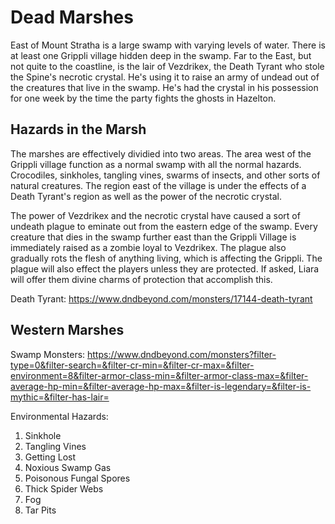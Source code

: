 # Dead Marshes
East of Mount Stratha is a large swamp with varying levels of water. There is at least one Grippli village hidden deep in the swamp. Far to the East, but not quite to the coastline, is the lair of Vezdrikex, the Death Tyrant who stole the Spine's necrotic crystal. He's using it to raise an army of undead out of the creatures that live in the swamp. He's had the crystal in his possession for one week by the time the party fights the ghosts in Hazelton.

## Hazards in the Marsh
The marshes are effectively dividied into two areas. The area west of the Grippli village function as a normal swamp with all the normal hazards. Crocodiles, sinkholes, tangling vines, swarms of insects, and other sorts of natural creatures. The region east of the village is under the effects of a Death Tyrant's region as well as the power of the necrotic crystal.

The power of Vezdrikex and the necrotic crystal have caused a sort of undeath plague to eminate out from the eastern edge of the swamp. Every creature that dies in the swamp further east than the Grippli Village is immediately raised as a zombie loyal to Vezdrikex. The plague also gradually rots the flesh of anything living, which is affecting the Grippli. The plague will also effect the players unless they are protected. If asked, Liara will offer them divine charms of protection that accomplish this.

Death Tyrant: https://www.dndbeyond.com/monsters/17144-death-tyrant

## Western Marshes
Swamp Monsters: https://www.dndbeyond.com/monsters?filter-type=0&filter-search=&filter-cr-min=&filter-cr-max=&filter-environment=8&filter-armor-class-min=&filter-armor-class-max=&filter-average-hp-min=&filter-average-hp-max=&filter-is-legendary=&filter-is-mythic=&filter-has-lair=

Environmental Hazards:
1. Sinkhole
2. Tangling Vines
3. Getting Lost
4. Noxious Swamp Gas
5. Poisonous Fungal Spores
6. Thick Spider Webs
7. Fog
8. Tar Pits
